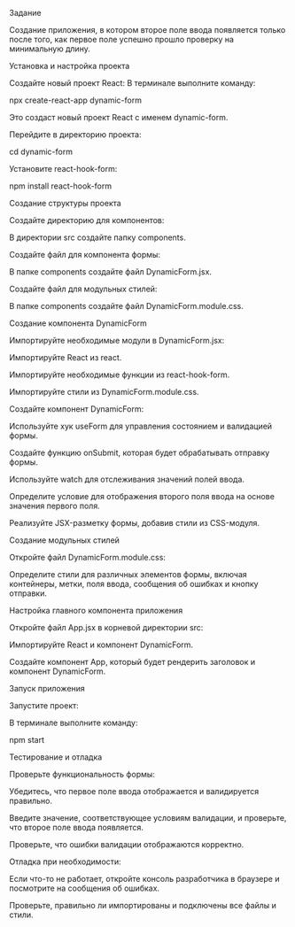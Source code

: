 Задание

Создание приложения, в котором второе поле ввода появляется только после того, как первое поле успешно прошло проверку на минимальную длину.

Установка и настройка проекта

Создайте новый проект React: В терминале выполните команду:

npx create-react-app dynamic-form

Это создаст новый проект React с именем dynamic-form.

Перейдите в директорию проекта:

cd dynamic-form

Установите react-hook-form:

npm install react-hook-form

Создание структуры проекта

Создайте директорию для компонентов:

В директории src создайте папку components.

Создайте файл для компонента формы:

В папке components создайте файл DynamicForm.jsx.

Создайте файл для модульных стилей:

В папке components создайте файл DynamicForm.module.css.

Создание компонента DynamicForm

Импортируйте необходимые модули в DynamicForm.jsx:

Импортируйте React из react.

Импортируйте необходимые функции из react-hook-form.

Импортируйте стили из DynamicForm.module.css.

Создайте компонент DynamicForm:

Используйте хук useForm для управления состоянием и валидацией формы.

Создайте функцию onSubmit, которая будет обрабатывать отправку формы.

Используйте watch для отслеживания значений полей ввода.

Определите условие для отображения второго поля ввода на основе значения первого поля.

Реализуйте JSX-разметку формы, добавив стили из CSS-модуля.

Создание модульных стилей

Откройте файл DynamicForm.module.css:

Определите стили для различных элементов формы, включая контейнеры, метки, поля ввода, сообщения об ошибках и кнопку отправки.

Настройка главного компонента приложения

Откройте файл App.jsx в корневой директории src:

Импортируйте React и компонент DynamicForm.

Создайте компонент App, который будет рендерить заголовок и компонент DynamicForm.

Запуск приложения

Запустите проект:

В терминале выполните команду:

npm start

Тестирование и отладка

Проверьте функциональность формы:

Убедитесь, что первое поле ввода отображается и валидируется правильно.

Введите значение, соответствующее условиям валидации, и проверьте, что второе поле ввода появляется.

Проверьте, что ошибки валидации отображаются корректно.

Отладка при необходимости:

Если что-то не работает, откройте консоль разработчика в браузере и посмотрите на сообщения об ошибках.

Проверьте, правильно ли импортированы и подключены все файлы и стили.
